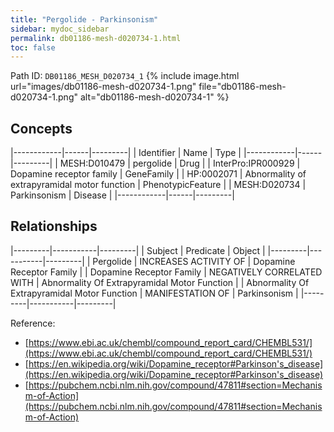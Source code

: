 ```yaml
---
title: "Pergolide - Parkinsonism"
sidebar: mydoc_sidebar
permalink: db01186-mesh-d020734-1.html
toc: false 
---
```



Path ID: `DB01186_MESH_D020734_1`
{% include image.html url="images/db01186-mesh-d020734-1.png" file="db01186-mesh-d020734-1.png" alt="db01186-mesh-d020734-1" %}

## Concepts

|------------|------|---------|
| Identifier | Name | Type    |
|------------|------|---------|
| MESH:D010479 | pergolide | Drug |
| InterPro:IPR000929 | Dopamine receptor family | GeneFamily |
| HP:0002071 | Abnormality of extrapyramidal motor function | PhenotypicFeature |
| MESH:D020734 | Parkinsonism | Disease |
|------------|------|---------|

## Relationships

|---------|-----------|---------|
| Subject | Predicate | Object  |
|---------|-----------|---------|
| Pergolide | INCREASES ACTIVITY OF | Dopamine Receptor Family |
| Dopamine Receptor Family | NEGATIVELY CORRELATED WITH | Abnormality Of Extrapyramidal Motor Function |
| Abnormality Of Extrapyramidal Motor Function | MANIFESTATION OF | Parkinsonism |
|---------|-----------|---------|

Reference: 
  - [https://www.ebi.ac.uk/chembl/compound_report_card/CHEMBL531/](https://www.ebi.ac.uk/chembl/compound_report_card/CHEMBL531/)
  - [https://en.wikipedia.org/wiki/Dopamine_receptor#Parkinson's_disease](https://en.wikipedia.org/wiki/Dopamine_receptor#Parkinson's_disease)
  - [https://pubchem.ncbi.nlm.nih.gov/compound/47811#section=Mechanism-of-Action](https://pubchem.ncbi.nlm.nih.gov/compound/47811#section=Mechanism-of-Action)
